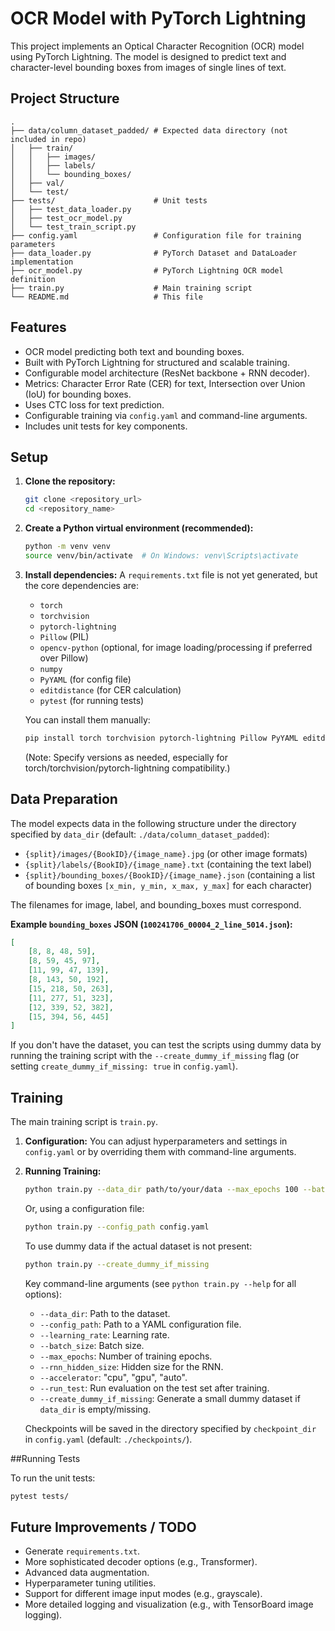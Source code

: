 # OCR Model with PyTorch Lightning

This project implements an Optical Character Recognition (OCR) model using PyTorch Lightning. The model is designed to predict text and character-level bounding boxes from images of single lines of text.

## Project Structure

```
.
├── data/column_dataset_padded/ # Expected data directory (not included in repo)
│   ├── train/
│   │   ├── images/
│   │   ├── labels/
│   │   └── bounding_boxes/
│   ├── val/
│   └── test/
├── tests/                      # Unit tests
│   ├── test_data_loader.py
│   ├── test_ocr_model.py
│   └── test_train_script.py
├── config.yaml                 # Configuration file for training parameters
├── data_loader.py              # PyTorch Dataset and DataLoader implementation
├── ocr_model.py                # PyTorch Lightning OCR model definition
├── train.py                    # Main training script
└── README.md                   # This file
```

## Features

*   OCR model predicting both text and bounding boxes.
*   Built with PyTorch Lightning for structured and scalable training.
*   Configurable model architecture (ResNet backbone + RNN decoder).
*   Metrics: Character Error Rate (CER) for text, Intersection over Union (IoU) for bounding boxes.
*   Uses CTC loss for text prediction.
*   Configurable training via `config.yaml` and command-line arguments.
*   Includes unit tests for key components.

## Setup

1.  **Clone the repository:**
    ```bash
    git clone <repository_url>
    cd <repository_name>
    ```

2.  **Create a Python virtual environment (recommended):**
    ```bash
    python -m venv venv
    source venv/bin/activate  # On Windows: venv\Scripts\activate
    ```

3.  **Install dependencies:**
    A `requirements.txt` file is not yet generated, but the core dependencies are:
    *   `torch`
    *   `torchvision`
    *   `pytorch-lightning`
    *   `Pillow` (PIL)
    *   `opencv-python` (optional, for image loading/processing if preferred over Pillow)
    *   `numpy`
    *   `PyYAML` (for config file)
    *   `editdistance` (for CER calculation)
    *   `pytest` (for running tests)

    You can install them manually:
    ```bash
    pip install torch torchvision pytorch-lightning Pillow PyYAML editdistance pytest numpy opencv-python
    ```
    (Note: Specify versions as needed, especially for torch/torchvision/pytorch-lightning compatibility.)

## Data Preparation

The model expects data in the following structure under the directory specified by `data_dir` (default: `./data/column_dataset_padded`):

*   `{split}/images/{BookID}/{image_name}.jpg` (or other image formats)
*   `{split}/labels/{BookID}/{image_name}.txt` (containing the text label)
*   `{split}/bounding_boxes/{BookID}/{image_name}.json` (containing a list of bounding boxes `[x_min, y_min, x_max, y_max]` for each character)

The filenames for image, label, and bounding_boxes must correspond.

**Example `bounding_boxes` JSON (`100241706_00004_2_line_5014.json`):**
```json
[
    [8, 8, 48, 59],
    [8, 59, 45, 97],
    [11, 99, 47, 139],
    [8, 143, 50, 192],
    [15, 218, 50, 263],
    [11, 277, 51, 323],
    [12, 339, 52, 382],
    [15, 394, 56, 445]
]
```

If you don't have the dataset, you can test the scripts using dummy data by running the training script with the `--create_dummy_if_missing` flag (or setting `create_dummy_if_missing: true` in `config.yaml`).

## Training

The main training script is `train.py`.

1.  **Configuration:**
    You can adjust hyperparameters and settings in `config.yaml` or by overriding them with command-line arguments.

2.  **Running Training:**
    ```bash
    python train.py --data_dir path/to/your/data --max_epochs 100 --batch_size 32 --learning_rate 0.0005
    ```
    Or, using a configuration file:
    ```bash
    python train.py --config_path config.yaml
    ```

    To use dummy data if the actual dataset is not present:
    ```bash
    python train.py --create_dummy_if_missing
    ```

    Key command-line arguments (see `python train.py --help` for all options):
    *   `--data_dir`: Path to the dataset.
    *   `--config_path`: Path to a YAML configuration file.
    *   `--learning_rate`: Learning rate.
    *   `--batch_size`: Batch size.
    *   `--max_epochs`: Number of training epochs.
    *   `--rnn_hidden_size`: Hidden size for the RNN.
    *   `--accelerator`: "cpu", "gpu", "auto".
    *   `--run_test`: Run evaluation on the test set after training.
    *   `--create_dummy_if_missing`: Generate a small dummy dataset if `data_dir` is empty/missing.

    Checkpoints will be saved in the directory specified by `checkpoint_dir` in `config.yaml` (default: `./checkpoints/`).

##Running Tests

To run the unit tests:
```bash
pytest tests/
```

## Future Improvements / TODO

*   Generate `requirements.txt`.
*   More sophisticated decoder options (e.g., Transformer).
*   Advanced data augmentation.
*   Hyperparameter tuning utilities.
*   Support for different image input modes (e.g., grayscale).
*   More detailed logging and visualization (e.g., with TensorBoard image logging).
```
